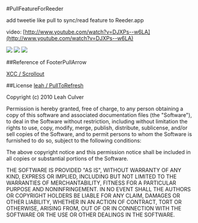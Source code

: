 #PullFeatureForReeder

add tweetie like pull to sync/read feature to Reeder.app

video: [http://www.youtube.com/watch?v=DJXPs--w6LA](http://www.youtube.com/watch?v=DJXPs--w6LA)

![](http://dl.dropbox.com/u/149268/Pull2.png) 
![](http://dl.dropbox.com/u/149268/Release2.png) 
![](http://dl.dropbox.com/u/149268/Sync2_.png)

##Reference of FooterPullArrow

[XCC / Scrollout](http://ameblo.jp/xcc/entry-10490740939.html)

##License
[leah / PullToRefresh](https://github.com/leah/PullToRefresh)

Copyright (c) 2010 Leah Culver

Permission is hereby granted, free of charge, to any person obtaining
a copy of this software and associated documentation files (the
"Software"), to deal in the Software without restriction, including
without limitation the rights to use, copy, modify, merge, publish,
distribute, sublicense, and/or sell copies of the Software, and to
permit persons to whom the Software is furnished to do so, subject to
the following conditions:

The above copyright notice and this permission notice shall be
included in all copies or substantial portions of the Software.

THE SOFTWARE IS PROVIDED "AS IS", WITHOUT WARRANTY OF ANY KIND,
EXPRESS OR IMPLIED, INCLUDING BUT NOT LIMITED TO THE WARRANTIES OF
MERCHANTABILITY, FITNESS FOR A PARTICULAR PURPOSE AND
NONINFRINGEMENT. IN NO EVENT SHALL THE AUTHORS OR COPYRIGHT HOLDERS BE
LIABLE FOR ANY CLAIM, DAMAGES OR OTHER LIABILITY, WHETHER IN AN ACTION
OF CONTRACT, TORT OR OTHERWISE, ARISING FROM, OUT OF OR IN CONNECTION
WITH THE SOFTWARE OR THE USE OR OTHER DEALINGS IN THE SOFTWARE.
